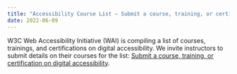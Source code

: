 ```yaml
---
title: "Accessibility Course List – Submit a course, training, or certification"
date: 2022-06-09
---
```


<p>W3C Web Accessibility Initiative (WAI) is compiling a list of courses, trainings, and certifications on digital accessibility. We invite instructors to submit details on their courses for the list: <a href="https://www.w3.org/WAI/courses/submission/">Submit a course, training, or certification on digital accessibility</a>.</p>
